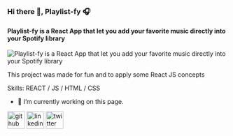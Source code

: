 ### Hi there 👋, Playlist-fy 🎧
#### Playlist-fy is a React App that let you add your favorite music directly into your Spotify library
![Playlist-fy is a React App that let you add your favorite music directly into your Spotify library](https://github.com/abelareiza/playlist-fy/blob/master/playlist-fy_mockup.png)

This project was made for fun and to apply some React JS concepts

Skills: REACT / JS / HTML / CSS

- 🔭 I’m currently working on this page. 


[<img src='https://cdn.jsdelivr.net/npm/simple-icons@3.0.1/icons/github.svg' alt='github' height='40'>](https://github.com/abelareiza)  [<img src='https://cdn.jsdelivr.net/npm/simple-icons@3.0.1/icons/linkedin.svg' alt='linkedin' height='40'>](https://www.linkedin.com/in/https://www.linkedin.com/in/abel-areiza//)  [<img src='https://cdn.jsdelivr.net/npm/simple-icons@3.0.1/icons/twitter.svg' alt='twitter' height='40'>](https://twitter.com/https://twitter.com/Enjuavel)  

